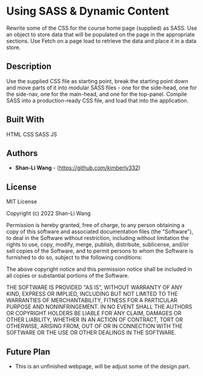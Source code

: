 # Using SASS & Dynamic Content

Rewrite some of the CSS for the course home page (supplied) as SASS.
Use an object to store data that will be populated on the page in the appropriate sections. Use
Fetch on a page load to retrieve the data and place it in a data store.

## Description

Use the supplied CSS file as starting point, break the starting point down and move parts of it into modular SASS files - one for the side-head, one for the side-nav, one for the main-head, and one for the top-panel.
Compile SASS into a production-ready CSS file, and load that into the application.

## Built With

HTML CSS SASS JS

## Authors

* **Shan-Li Wang** - (https://github.com/kimberly332)

## License

MIT License

Copyright (c) 2022 Shan-Li Wang

Permission is hereby granted, free of charge, to any person obtaining a copy
of this software and associated documentation files (the "Software"), to deal
in the Software without restriction, including without limitation the rights
to use, copy, modify, merge, publish, distribute, sublicense, and/or sell
copies of the Software, and to permit persons to whom the Software is
furnished to do so, subject to the following conditions:

The above copyright notice and this permission notice shall be included in all
copies or substantial portions of the Software.

THE SOFTWARE IS PROVIDED "AS IS", WITHOUT WARRANTY OF ANY KIND, EXPRESS OR
IMPLIED, INCLUDING BUT NOT LIMITED TO THE WARRANTIES OF MERCHANTABILITY,
FITNESS FOR A PARTICULAR PURPOSE AND NONINFRINGEMENT. IN NO EVENT SHALL THE
AUTHORS OR COPYRIGHT HOLDERS BE LIABLE FOR ANY CLAIM, DAMAGES OR OTHER
LIABILITY, WHETHER IN AN ACTION OF CONTRACT, TORT OR OTHERWISE, ARISING FROM,
OUT OF OR IN CONNECTION WITH THE SOFTWARE OR THE USE OR OTHER DEALINGS IN THE
SOFTWARE.

## Future Plan

* This is an unfinished webpage, will be adjust some of the design part.
